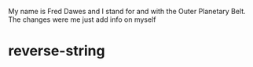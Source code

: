 My name is Fred Dawes and I stand for and with the Outer Planetary Belt.
The changes were me just add info on myself
# reverse-string
